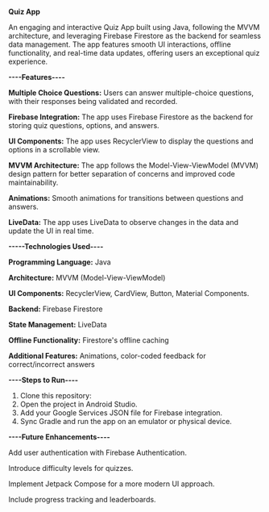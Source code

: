 **Quiz App**

An engaging and interactive Quiz App built using Java, following the MVVM architecture, and leveraging Firebase Firestore as the backend for seamless data management. The app features smooth UI interactions, offline functionality, and real-time data updates, offering users an exceptional quiz experience.

**----Features----**

**Multiple Choice Questions:** Users can answer multiple-choice questions, with their responses being validated and recorded.

**Firebase Integration:** The app uses Firebase Firestore as the backend for storing quiz questions, options, and answers.

**UI Components:** The app uses RecyclerView to display the questions and options in a scrollable view.

**MVVM Architecture:** The app follows the Model-View-ViewModel (MVVM) design pattern for better separation of concerns and improved code maintainability.

**Animations:** Smooth animations for transitions between questions and answers.

**LiveData:** The app uses LiveData to observe changes in the data and update the UI in real time.

**-----Technologies Used----**

**Programming Language:** Java

**Architecture:** MVVM (Model-View-ViewModel)

**UI Components:** RecyclerView, CardView, Button, Material Components.

**Backend:** Firebase Firestore

**State Management:** LiveData

**Offline Functionality:** Firestore's offline caching

**Additional Features:** Animations, color-coded feedback for correct/incorrect answers

**----Steps to Run----**

1. Clone this repository:
2. Open the project in Android Studio.
3. Add your Google Services JSON file for Firebase integration.
4. Sync Gradle and run the app on an emulator or physical device.

**----Future Enhancements----**

Add user authentication with Firebase Authentication.

Introduce difficulty levels for quizzes.

Implement Jetpack Compose for a more modern UI approach.

Include progress tracking and leaderboards.
